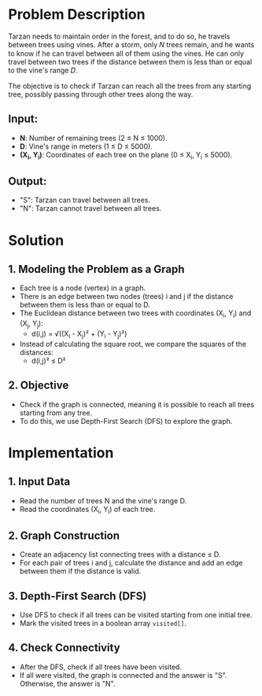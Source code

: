 # Problem Description

Tarzan needs to maintain order in the forest, and to do so, he travels between trees using vines. After a storm, only 
𝑁 trees remain, and he wants to know if he can travel between all of them using the vines. He can only travel between two trees if the distance between them is less than or equal to the vine's range 
𝐷.

The objective is to check if Tarzan can reach all the trees from any starting tree, possibly passing through other trees along the way.

## Input:

- **N**: Number of remaining trees (2 ≤ N ≤ 1000).
- **D**: Vine's range in meters (1 ≤ D ≤ 5000).
- **(X<sub>i</sub>, Y<sub>i</sub>)**: Coordinates of each tree on the plane (0 ≤ X<sub>i</sub>, Y<sub>i</sub> ≤ 5000).

## Output:

- "S": Tarzan can travel between all trees.
- "N": Tarzan cannot travel between all trees.

# Solution

## 1. Modeling the Problem as a Graph

- Each tree is a node (vertex) in a graph.
- There is an edge between two nodes (trees) i and j if the distance between them is less than or equal to D.
- The Euclidean distance between two trees with coordinates (X<sub>i</sub>, Y<sub>i</sub>) and (X<sub>j</sub>, Y<sub>j</sub>):
    - d(i,j) = √((X<sub>i</sub> - X<sub>j</sub>)² + (Y<sub>i</sub> - Y<sub>j</sub>)²)
- Instead of calculating the square root, we compare the squares of the distances:
    - d(i,j)² ≤ D²

## 2. Objective

- Check if the graph is connected, meaning it is possible to reach all trees starting from any tree.
- To do this, we use Depth-First Search (DFS) to explore the graph.

# Implementation

## 1. Input Data

- Read the number of trees N and the vine's range D.
- Read the coordinates (X<sub>i</sub>, Y<sub>i</sub>) of each tree.

## 2. Graph Construction

- Create an adjacency list connecting trees with a distance ≤ D.
- For each pair of trees i and j, calculate the distance and add an edge between them if the distance is valid.

## 3. Depth-First Search (DFS)

- Use DFS to check if all trees can be visited starting from one initial tree.
- Mark the visited trees in a boolean array `visited[]`.

## 4. Check Connectivity

- After the DFS, check if all trees have been visited.
- If all were visited, the graph is connected and the answer is "S". Otherwise, the answer is "N".